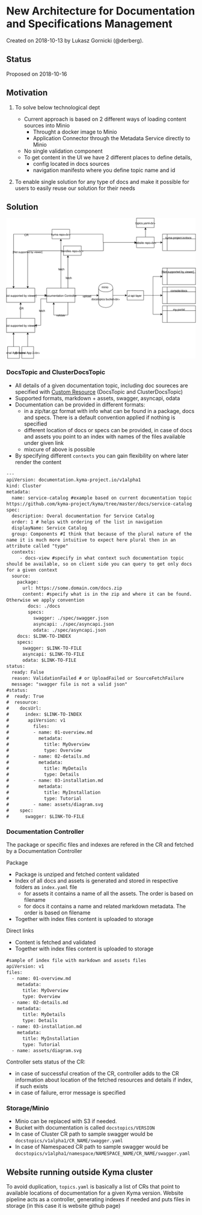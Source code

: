 # New Architecture for Documentation and Specifications Management

Created on 2018-10-13 by Lukasz Gornicki (@derberg).

## Status

Proposed on 2018-10-16

## Motivation

1. To solve below technological dept
   - Current approach is based on 2 different ways of loading content sources into Minio
     - Throught a docker image to Minio
     - Application Connector through the Metadata Service directly to Minio
   - No single validation component
   - To get content in the UI we have 2 different places to define details, 
     - config located in docs sources
     - navigation manifesto where you define topic name and id

2. To enable single solution for any type of docs and make it possible for users to easily reuse our solution for their needs

## Solution
  
![](assets/main-arch.svg)

### DocsTopic and ClusterDocsTopic
- All details of a given documentation topic, including doc soureces are specified with [Custom Resource](/assets/doc-topic-crd-and-example.yaml) (DocsTopic and ClusterDocsTopic)
- Supported formats, markdown + assets, swagger, asyncapi, odata
- Documentation can be provided in different formats:
  - in a zip/tar.gz format with info what can be found in a package, docs and specs. There is a default convention applied if nothing is specified
  - different location of docs or specs can be provided, in case of docs and assets you point to an index with names of the files available under given link
  - mixcure of above is possible
- By specifying different `contexts` you can gain flexibility on where later render the content

```
---
apiVersion: documentation.kyma-project.io/v1alpha1
kind: Cluster
metadata:
  name: service-catalog #example based on current documentation topic https://github.com/kyma-project/kyma/tree/master/docs/service-catalog
spec:
  description: Overal documentation for Service Catalog
  order: 1 # helps with ordering of the list in navigation
  displayName: Service Catalog
  group: Components #I think that because of the plural nature of the name it is much more intuitive to expect here plural then in an attribute called "type"
  contexts: 
     - docs-view #specify in what context such documentation topic should be available, so on client side you can query to get only docs for a given context
  source:
    package:
      url: https://some.domain.com/docs.zip
      content: #specify what is in the zip and where it can be found. Otherwise we apply convention
        docs: ./docs
        specs:
          swagger: ./spec/swagger.json
          asyncapi: ./spec/asyncapi.json
          odata: ./spec/asyncapi.json
    docs: $LINK-TO-INDEX
    specs:
      swagger: $LINK-TO-FILE
      asyncapi: $LINK-TO-FILE
      odata: $LINK-TO-FILE
status:
  ready: False
  reason: ValidationFailed # or UploadFailed or SourceFetchFailure
  message: "swagger file is not a valid json"
#status:
#  ready: True
#  resource:
#    docsUrl: 
#      index: $LINK-TO-INDEX
#       apiVersion: v1
#         files:
#         - name: 01-overview.md
#           metadata:
#             title: MyOverview
#             type: Overview
#         - name: 02-details.md
#           metadata:
#             title: MyDetails
#             type: Details
#         - name: 03-installation.md
#           metadata:
#             title: MyInstallation
#             type: Tutorial
#         - name: assets/diagram.svg
#    spec:
#      swagger: $LINK-TO-FILE
```

### Documentation Controller

The package or specific files and indexes are refered in the CR and fetched by a Documentation Controller

Package
- Package is unziped and fetched content validated
- Index of all docs and assets is generated and stored in respective folders as `index.yaml` file
  - for assets it contains a name of all the assets. The order is based on filename
  - for docs it contains a name and related markdown metadata. The order is based on filename
- Together with index files content is uploaded to storage

Direct links
- Content is fetched and validated
- Together with index files content is uploaded to storage

```
#sample of index file with markdown and assets files
apiVersion: v1
files:
  - name: 01-overview.md
    metadata:
      title: MyOverview
      type: Overview
  - name: 02-details.md
    metadata:
      title: MyDetails
      type: Details
  - name: 03-installation.md
    metadata:
      title: MyInstallation
      type: Tutorial
  - name: assets/diagram.svg
```

Controller sets status of the CR:
- in case of successful creation of the CR, controller adds to the CR information about location of the fetched resources and details if index, if such exists
- in case of failure, error message is specified

### Storage/Minio

- Minio can be replaced with S3 if needed.
- Bucket with documentation is called `docstopics/VERSION`
- In case of Cluster CR path to sample swagger would be `docstopics/v1alpha1/CR_NAME/swagger.yaml`
- In case of Namespaced CR path to sample swagger would be `docstopics/v1alpha1/namespace/NAMESPACE_NAME/CR_NAME/swagger.yaml`

## Website running outside Kyma cluster

To avoid duplication, `topics.yaml` is basically a list of CRs that point to available locations of documentation for a given Kyma version. Website pipeline acts as a controller, generating indexes if needed and puts files in storage (in this case it is website github page)
